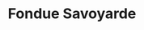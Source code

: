 ---
layout: recette-v2
categories: [recettes]
hidden: true
lang: fr
sitemap: true
title: Fondue Savoyarde
type: sel
utensils:
  - couteau
  - pince
  - rape
  - casserole
  - saladier
  - spatule-bois
  - caquelon
recettes:
  Classique:
    yield: 4
    yieldType: personnes
    ingredients: 
      - nom: fromage
        qte: 900
        unite: gr
        variable: true
      - nom: ail
        qte: 1
        unite: gousse
      - nom: baguettes
        qte: 3
      - nom: vin blanc sec
        qte: 200
        unite: mL 
      - nom: fécule de maïs
        qte: 1
        unite: cuillère à soupe
    preconditions:
      - Raper le fromage
    etapes:
      - label: Préparation du pain
        details: 
          - Couper les baguettes en gros bouts
          - Couper les bouts en quatre
          - Les mettre au four à 200°C porte semie ouverte pour qu'ils durcissent
          - Tourner de temps en temps
          - Les sortir quand ils commencent à dorer
      - label: Préparation du fromage
        details:
          - Raper les fromages
          - Verser de l'eau dans une casserole
          - Placer un saladier dessus (bain marie)
          - Peler l'ail et frotter le saladier avec
          - Verser la moitié du vin blanc dans le saladier
          - Dans un verre, diluer la fécule de maïs avec le reste du vin blanc 
          - Porter à ébullition
          - Baisser un peu le feu et ajouter un tiers du fromage
          - Délayer, quand le fromage est lisse, ajouter un autre tiers
          - Ajouter le dernier tiers et délayer
      - label: Fondue
        details:
          - Peler l'ail et frotter le caquelon avec
          - Faire chauffer l'appareil à fondue
          - Verser le fromage dans le caquelon
notes:
  - Prendre au moins trois fromages de qualité et différents (Beaufort, Comté, Abondance, Emmental, Appenzeller, ...)
  - Si la fondue est trop compacte, remettre un peu de vin blanc
  - Si la fondue est trop liquide, remettre un peu de fromage
  - Il ne faut pas que le pain soit trop dur
  - Faire fondre les fromages va prendre maximum 10 minutes
  - "Version Nouvelle-Zélande: 50% Colby, 35% Edam, 15% Tasty"
---